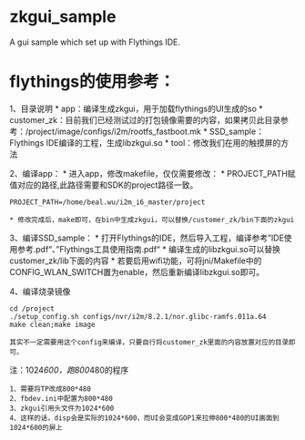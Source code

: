 # zkgui_sample
A gui sample which set up with Flythings IDE.

# flythings的使用参考：

1、目录说明
	* app：编译生成zkgui，用于加载flythings的UI生成的so
	* customer_zk：目前我们已经测试过的打包镜像需要的内容，如果拷贝此目录参考：/project/image/configs/i2m/rootfs_fastboot.mk
	* SSD_sample：Flythings IDE编译的工程，生成libzkgui.so
	* tool：修改我们在用的触摸屏的方法

2、编译app：
	* 进入app，修改makefile，仅仅需要修改：
	* PROJECT_PATH赋值对应的路径,此路径需要和SDK的project路径一致。

	PROJECT_PATH=/home/beal.wu/i2m_i6_master/project
	
	* 修改完成后，make即可，在bin中生成zkgui，可以替换/customer_zk/bin下面的zkgui
	
3、编译SSD_sample：
	* 打开Flythings的IDE，然后导入工程，编译参考”IDE使用参考.pdf“、”Flythings工具使用指南.pdf“
	* 编译生成的libzkgui.so可以替换customer_zk/lib下面的内容
	* 若要启用wifi功能，可将jni/Makefile中的CONFIG_WLAN_SWITCH置为enable，然后重新编译libzkgui.so即可。
	
4、编译烧录镜像

	cd /project
	./setup_config.sh configs/nvr/i2m/8.2.1/nor.glibc-ramfs.011a.64
	make clean;make image
	
	其实不一定需要用这个config来编译，只要自行将customer_zk里面的内容放置对应的目录即可。

注：1024*600，跑800*480的程序

	1、需要将TP改成800*480
	2、fbdev.ini中配置为800*480
	3、zkgui引用头文件为1024*600
	4、这样的话，disp会是实际的1024*600，而UI会变成GOP1来拉伸800*480的UI画面到1024*600的屏上
